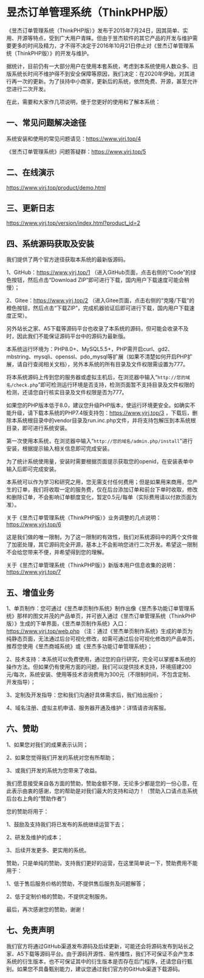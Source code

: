 # 昱杰订单管理系统（ThinkPHP版）

《昱杰订单管理系统（ThinkPHP版）》发布于2015年7月24日，因其简单、实用、开源等特点，受到广大用户青睐。但由于昱杰软件的其它产品的开发与维护需要更多的时间及精力，才不得不决定于2016年10月21日停止对《昱杰订单管理系统（ThinkPHP版）》的开发与维护。

据统计，目前仍有一大部分用户在使用本套系统，考虑到本系统使用人数众多、旧版系统长时间不维护得不到安全保障等原因，我们决定：在2020年伊始，对其进行再一次的更新。为了扶持中小商家，更新后的系统，依然免费、开源，甚至允许您进行二次开发。

在此，需要和大家作几项说明，便于您更好的使用和了解本系统：

## 一、常见问题解决途径

系统安装和使用的常见问题请见：https://www.yjrj.top/4

《昱杰订单管理系统》问题答疑群：https://www.yjrj.top/5

## 二、在线演示

https://www.yjrj.top/product/demo.html

## 三、更新日志

https://www.yjrj.top/version/index.html?product_id=2

## 四、系统源码获取及安装

我们提供了两个官方途径获取本系统的最新版源码。

1、GitHub：https://www.yjrj.top/1 （进入GitHub页面，点击右侧的“Code”的绿色按钮，然后点击“Download ZIP”即可进行下载，国内用户下载速度可能会稍慢）；

2、Gitee：https://www.yjrj.top/2 （进入Gitee页面，点击右侧的“克隆/下载”的橙色按钮，然后点击“下载ZIP”，完成机器验证后即可进行下载，国内用户下载速度正常）。

另外站长之家、A5下载等源码平台也收录了本系统的源码，但可能会收录不及时，因此我们不能保证源码平台中的源码为最新版。

本系统运行环境为：PHP8.0+、MySQL5.5+，PHP需开启curl、gd2、mbstring、mysqli、openssl、pdo_mysql等扩展（如果不清楚如何开启PHP扩展，请自行查阅相关文档），另外本系统的所有目录及文件权限需设置为777。

将本系统源码上传到您的服务器或虚拟主机后，在浏览器中输入“`http://您的域名/check.php`”即可检测运行环境是否支持，检测页面暂不支持目录及文件权限的检测，还请您自行核实目录及文件权限是否为777。

如果您的PHP版本低于8.0，建议您升级PHP版本，使运行环境更安全。如确实不能升级，请下载本系统的PHP7.4版支持包：https://www.yjrj.top/3 ，下载后，删除本系统根目录中的vendor目录及run.inc.php文件，并将支持包解压到本系统根目录，即可进行系统安装。

第一次使用本系统，在浏览器中输入“`http://您的域名/admin.php/install`”进行安装，根据提示输入相关信息即可完成安装。

为了统计系统使用量，安装时需要根据页面提示获取您的openid，在安装表单中输入后即可完成安装。

本系统可以作为学习和研究之用，您无需支付任何费用；但是如果用来商用，您产生的订单，我们将收取一定的服务费，仅在后台添加订单和前台下单时收取，修改和删除订单，不会影响订单额度变化，暂定0.5元/每单（实际费用请以付款页面为准）。

关于《昱杰订单管理系统（ThinkPHP版）》业务调整的几点说明：https://www.yjrj.top/6

这是我们做的唯一限制，为了这一限制的有效性，我们对系统源码中的两个文件做了加密处理，其它源码完全开源，基本上不会影响您进行二次开发。希望这一限制不会给您带来不便，并希望得到您的理解。

关于《昱杰订单管理系统（ThinkPHP版）》新版本用户信息收集的说明：https://www.yjrj.top/7

## 五、增值业务

1、单页制作：您可通过《昱杰单页制作系统》制作出像《昱杰多功能订单管理系统》那样的图文并茂的产品单页，并可嵌入通过《昱杰订单管理系统（ThinkPHP版）》生成的下单界面，《昱杰单页制作系统》入口：https://www.yjrj.top/web.php （注：通过《昱杰单页制作系统》生成的单页为纯静态页面，无法通过后台可视化修改，如需可通过后台可视化修改的产品单页，推荐您使用《昱杰商城系统》或《昱杰多功能订单管理系统》；

2、技术支持：本系统可以免费使用，通过您的自行研究，完全可以掌握本系统的操作方法。但如果仍有使用方面的问题，我们可以提供技术支持，环境搭建200元/每次，系统安装、使用等技术咨询费用为300元（不限制时间，不包含定制、开发指导）；

3、定制及开发指导：您和我们沟通好具体需求后，我们给出报价；

4、域名注册、虚拟主机申请、服务器开通及维护：详情请咨询客服。

## 六、赞助

1、如果您对我们的成果表示认同；

2、如果您觉得我们开发的系统对您有所帮助；

3、或我们开发的系统为您带来了收益。

我们愿意接受来自各方面的赞助，赞助金额不限，无论多少都是您的一份心意，在此表示由衷的感谢，您的帮助是对我们最大的支持和动力！（赞助入口请点击系统后台右上角的“赞助作者”）

您的赞助将用于：

1、鼓励及支持我们将已发布的系统继续运营下去；

2、研发及维护的成本；

3、后续开发更多、更实用的系统。

赞助，只是单纯的赞助，支持我们更好的运营，在这里简单说一下，赞助费用不能用于：

1、低于售后服务价格的赞助，不提供售后服务及问题解答；

2、低于定制价格的赞助，不提供定制服务。

最后，再次感谢您的赞助，谢谢！

## 七、免责声明

我们官方将通过GitHub渠道发布源码及后续更新，可能还会将源码发布到站长之家、A5下载等源码平台。由于源码开源性、易传播性，我们不可保证不会产生本系统的衍生版本，也不可保证其中的衍生版本是否存在后门程序，还请您自行甄别。如果您不具备甄别能力，建议您通过我们官方的GitHub渠道下载源码。